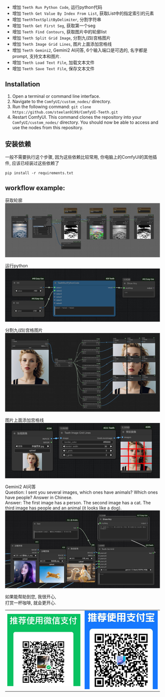 - 增加 `Teeth Run Python Code`, 运行python代码
- 增加 `Teeth Get Value By Index From List`, 获取List中的指定索引的元素
- 增加 `TeethTextSplitByDelimiter`, 分割字符串
- 增加 `Teeth Get First Seg`, 获取第一个seg
- 增加 `Teeth Find Contours`, 获取图片中的轮廓list
- 增加 `Teeth Split Grid Image`, 分割九(四)宫格图片  
- 增加 `Teeth Image Grid Lines`, 图片上面添加宫格线
- 增加 `Teeth Gemini2`, Gemini2 AI问答, 6个输入端口是可选的, 名字都是prompt, 支持文本和图片.
- 增加 `Teeth Load Text File`, 加载文本文件
- 增加 `Teeth Save Text File`, 保存文本文件


## Installation
1. Open a terminal or command line interface.
2. Navigate to the `ComfyUI/custom_nodes/` directory.
3. Run the following command: `git clone https://github.com/steelan9199/ComfyUI-Teeth.git`
4. Restart ComfyUI.
This command clones the repository into your `ComfyUI/custom_nodes/` directory. You should now be able to access and use the nodes from this repository.


## 安装依赖
一般不需要执行这个步骤, 因为这些依赖比较常用, 你电脑上的ComfyUI的其他插件, 应该已经装过这些依赖了
```
pip install -r requirements.txt
```


## workflow example:
获取轮廓  
![workflow](githubImg/workflow.png)  

运行python  
![runPython](githubImg/runPython.jpg)  

分割九(四)宫格图片  
![runPython](githubImg/splitGridImage.jpg)  
  
图片上面添加宫格线  
![runPython](githubImg/image_grid_lines.jpg)  
  
Gemini2 AI问答  
Question: I sent you several images, which ones have animals? Which ones have people? Answer in Chinese.  
Answer: The first image has a person. The second image has a cat. The third image has people and an animal (it looks like a dog).  
![runPython](githubImg/gemini2.jpg)  
  

如果能帮助到您, 我很开心,   
打赏一杯咖啡, 就会更开心.  
<table>
  <tr>
    <td width="50%"><img src="githubImg/wx.jpg" width="300px"></td>
    <td width="50%"><img src="githubImg/zfb.jpg" width="250px"></td>
  </tr>
</table>